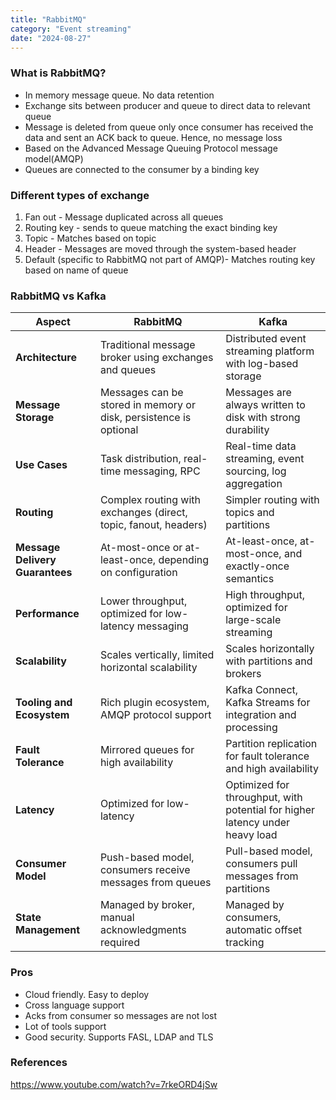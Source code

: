 ```yaml
---
title: "RabbitMQ"
category: "Event streaming"
date: "2024-08-27"
---
```

### What is RabbitMQ?

- In memory message queue. No data retention
- Exchange sits between producer and queue to direct data to relevant queue
- Message is deleted from queue only once consumer has received the data and sent an ACK back to queue. Hence, no message loss
- Based on the Advanced Message Queuing Protocol message model(AMQP)
- Queues are connected to the consumer by a binding key

### Different types of exchange

1. Fan out - Message duplicated across all queues
2. Routing key - sends to queue matching the exact binding key
3. Topic - Matches based on topic
4. Header - Messages are moved through the system-based header
5. Default (specific to RabbitMQ not part of AMQP)- Matches routing key based on name of queue


### RabbitMQ vs Kafka

| **Aspect**                     | **RabbitMQ**                                            | **Kafka**                                                   |
|--------------------------------|---------------------------------------------------------|-------------------------------------------------------------|
| **Architecture**               | Traditional message broker using exchanges and queues   | Distributed event streaming platform with log-based storage |
| **Message Storage**            | Messages can be stored in memory or disk, persistence is optional | Messages are always written to disk with strong durability |
| **Use Cases**                  | Task distribution, real-time messaging, RPC             | Real-time data streaming, event sourcing, log aggregation   |
| **Routing**                    | Complex routing with exchanges (direct, topic, fanout, headers) | Simpler routing with topics and partitions                  |
| **Message Delivery Guarantees**| At-most-once or at-least-once, depending on configuration | At-least-once, at-most-once, and exactly-once semantics     |
| **Performance**                | Lower throughput, optimized for low-latency messaging   | High throughput, optimized for large-scale streaming        |
| **Scalability**                | Scales vertically, limited horizontal scalability       | Scales horizontally with partitions and brokers             |
| **Tooling and Ecosystem**      | Rich plugin ecosystem, AMQP protocol support            | Kafka Connect, Kafka Streams for integration and processing |
| **Fault Tolerance**            | Mirrored queues for high availability                   | Partition replication for fault tolerance and high availability |
| **Latency**                    | Optimized for low-latency                               | Optimized for throughput, with potential for higher latency under heavy load |
| **Consumer Model**             | Push-based model, consumers receive messages from queues | Pull-based model, consumers pull messages from partitions   |
| **State Management**           | Managed by broker, manual acknowledgments required      | Managed by consumers, automatic offset tracking             |


### Pros
- Cloud friendly. Easy to deploy
- Cross language support
- Acks from consumer so messages are not lost
- Lot of tools support
- Good security. Supports FASL, LDAP and TLS

### References
https://www.youtube.com/watch?v=7rkeORD4jSw
